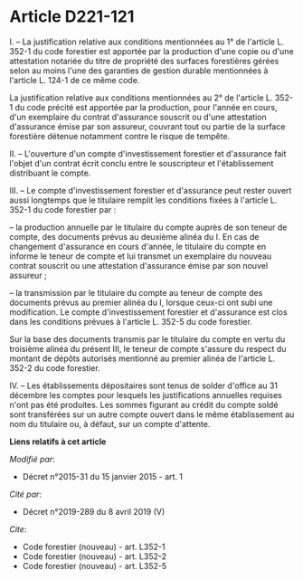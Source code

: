 # Article D221-121

I. – La justification relative aux conditions mentionnées au 1° de l'article L. 352-1 du code forestier est apportée par la
production d'une copie ou d'une attestation notariée du titre de propriété des surfaces forestières gérées selon au moins
l'une des garanties de gestion durable mentionnées à l'article L. 124-1 de ce même code.

La justification relative aux conditions mentionnées au 2° de l'article L. 352-1 du code précité est apportée par la
production, pour l'année en cours, d'un exemplaire du contrat d'assurance souscrit ou d'une attestation d'assurance émise par
son assureur, couvrant tout ou partie de la surface forestière détenue notamment contre le risque de tempête.

II. – L'ouverture d'un compte d'investissement forestier et d'assurance fait l'objet d'un contrat écrit conclu entre le
souscripteur et l'établissement distribuant le compte.

III. – Le compte d'investissement forestier et d'assurance peut rester ouvert aussi longtemps que le titulaire remplit les
conditions fixées à l'article L. 352-1 du code forestier par :

– la production annuelle par le titulaire du compte auprès de son teneur de compte, des documents prévus au deuxième alinéa
du I. En cas de changement d'assurance en cours d'année, le titulaire du compte en informe le teneur de compte et lui
transmet un exemplaire du nouveau contrat souscrit ou une attestation d'assurance émise par son nouvel assureur ;

– la transmission par le titulaire du compte au teneur de compte des documents prévus au premier alinéa du I, lorsque ceux-ci
ont subi une modification. Le compte d'investissement forestier et d'assurance est clos dans les conditions prévues à
l'article L. 352-5 du code forestier.

Sur la base des documents transmis par le titulaire du compte en vertu du troisième alinéa du présent III, le teneur de
compte s'assure du respect du montant de dépôts autorisés mentionné au premier alinéa de l'article L. 352-2 du code
forestier.

IV. – Les établissements dépositaires sont tenus de solder d'office au 31 décembre les comptes pour lesquels les
justifications annuelles requises n'ont pas été produites. Les sommes figurant au crédit du compte soldé sont transférées sur
un autre compte ouvert dans le même établissement au nom du titulaire ou, à défaut, sur un compte d'attente.

**Liens relatifs à cet article**

_Modifié par_:

  - Décret n°2015-31 du 15 janvier 2015 - art. 1

_Cité par_:

  - Décret n°2019-289 du 8 avril 2019 (V)

_Cite_:

  - Code forestier (nouveau) - art. L352-1
  - Code forestier (nouveau) - art. L352-2
  - Code forestier (nouveau) - art. L352-5
